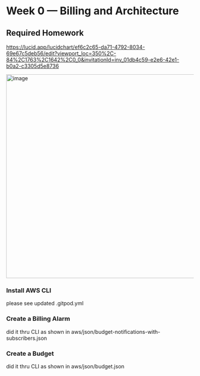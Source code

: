 # Week 0 — Billing and Architecture

## Required Homework
https://lucid.app/lucidchart/ef6c2c65-da71-4792-8034-69e67c5deb56/edit?viewport_loc=350%2C-84%2C1763%2C1642%2C0_0&invitationId=inv_01db4c59-e2e6-42e1-b0a2-c3305d5e8736

<img width="549" alt="image" src="https://user-images.githubusercontent.com/104549627/221376801-2cba6116-523a-4a5c-9a6e-cee7ffcc42eb.png">


### Install AWS CLI
please see updated .gitpod.yml


### Create a Billing Alarm
did it thru CLI as shown in aws/json/budget-notifications-with-subscribers.json


### Create a Budget
did it thru CLI as shown in aws/json/budget.json